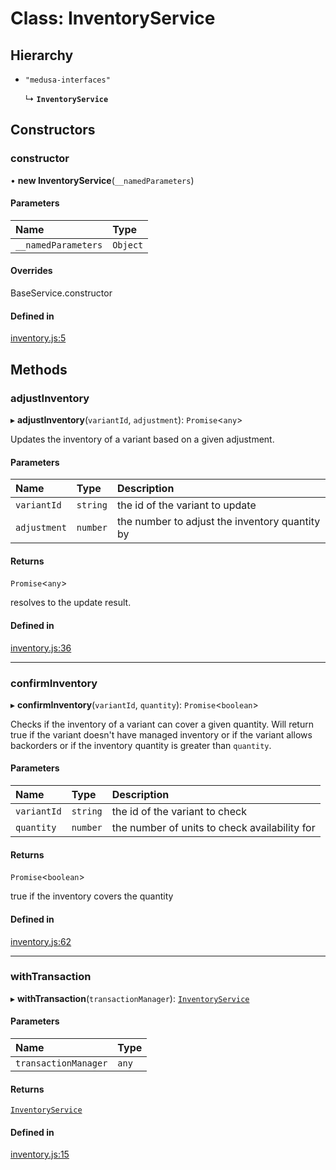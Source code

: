 # Class: InventoryService

## Hierarchy

- `"medusa-interfaces"`

  ↳ **`InventoryService`**

## Constructors

### constructor

• **new InventoryService**(`__namedParameters`)

#### Parameters

| Name | Type |
| :------ | :------ |
| `__namedParameters` | `Object` |

#### Overrides

BaseService.constructor

#### Defined in

[inventory.js:5](https://github.com/medusajs/medusa/blob/636edb65/packages/medusa/src/services/inventory.js#L5)

## Methods

### adjustInventory

▸ **adjustInventory**(`variantId`, `adjustment`): `Promise`<`any`\>

Updates the inventory of a variant based on a given adjustment.

#### Parameters

| Name | Type | Description |
| :------ | :------ | :------ |
| `variantId` | `string` | the id of the variant to update |
| `adjustment` | `number` | the number to adjust the inventory quantity by |

#### Returns

`Promise`<`any`\>

resolves to the update result.

#### Defined in

[inventory.js:36](https://github.com/medusajs/medusa/blob/636edb65/packages/medusa/src/services/inventory.js#L36)

___

### confirmInventory

▸ **confirmInventory**(`variantId`, `quantity`): `Promise`<`boolean`\>

Checks if the inventory of a variant can cover a given quantity. Will
return true if the variant doesn't have managed inventory or if the variant
allows backorders or if the inventory quantity is greater than `quantity`.

#### Parameters

| Name | Type | Description |
| :------ | :------ | :------ |
| `variantId` | `string` | the id of the variant to check |
| `quantity` | `number` | the number of units to check availability for |

#### Returns

`Promise`<`boolean`\>

true if the inventory covers the quantity

#### Defined in

[inventory.js:62](https://github.com/medusajs/medusa/blob/636edb65/packages/medusa/src/services/inventory.js#L62)

___

### withTransaction

▸ **withTransaction**(`transactionManager`): [`InventoryService`](InventoryService.md)

#### Parameters

| Name | Type |
| :------ | :------ |
| `transactionManager` | `any` |

#### Returns

[`InventoryService`](InventoryService.md)

#### Defined in

[inventory.js:15](https://github.com/medusajs/medusa/blob/636edb65/packages/medusa/src/services/inventory.js#L15)
